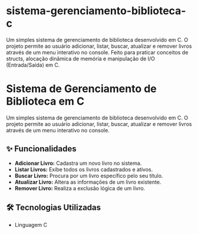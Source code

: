 # sistema-gerenciamento-biblioteca-c
Um simples sistema de gerenciamento de biblioteca desenvolvido em C. O projeto permite ao usuário adicionar, listar, buscar, atualizar e remover livros através de um menu interativo no console. Feito para praticar conceitos de structs, alocação dinâmica de memória e manipulação de I/O (Entrada/Saída) em C.

# Sistema de Gerenciamento de Biblioteca em C

Um simples sistema de gerenciamento de biblioteca desenvolvido em C. O projeto permite ao usuário adicionar, listar, buscar, atualizar e remover livros através de um menu interativo no console.

## ✨ Funcionalidades

- **Adicionar Livro:** Cadastra um novo livro no sistema.
- **Listar Livros:** Exibe todos os livros cadastrados e ativos.
- **Buscar Livro:** Procura por um livro específico pelo seu título.
- **Atualizar Livro:** Altera as informações de um livro existente.
- **Remover Livro:** Realiza a exclusão lógica de um livro.

## 🛠️ Tecnologias Utilizadas

- Linguagem C

